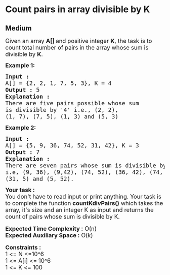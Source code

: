 # Count pairs in array divisible by K
## Medium 
<div class="problem-statement">
                <p></p><p><span style="font-size:18px">Given an array&nbsp;<strong>A[]&nbsp;</strong>and positive integer&nbsp;<strong>K</strong>, the task is to count total number of pairs in the array whose sum is divisible by&nbsp;<strong>K</strong>.</span></p>

<p><span style="font-size:18px"><strong>Example 1:</strong></span></p>

<pre><span style="font-size:18px"><strong>Input :</strong> 
A[] = {2, 2, 1, 7, 5, 3}, K = 4
<strong>Output :</strong> 5
<strong>Explanation : </strong>
There are five pairs possible whose sum
is divisible by '4' i.e., (2, 2), 
(1, 7), (7, 5), (1, 3) and (5, 3)</span></pre>

<p><span style="font-size:18px"><strong>Example 2:</strong></span></p>

<pre><span style="font-size:18px"><strong>Input :</strong> 
A[] = {5, 9, 36, 74, 52, 31, 42}, K = 3
<strong>Output :</strong> 7 
<strong>Explanation : </strong>
There are seven pairs whose sum is divisible by 3, 
i.e, (9, 36), (9,42), </span><span style="font-size:18px">(74, 52), (36, 42), (74, 31), 
(31, 5) and (5, 52).
</span></pre>

<div><span style="font-size:18px"><strong>Your task :</strong></span></div>

<div><span style="font-size:18px">You don't have to read input or print anything. Your task is to complete the function <strong>countKdivPairs()</strong> which takes the array, it's size and an integer K as input and returns the count of pairs whose sum is divisible by K.</span></div>

<div>&nbsp;</div>

<div><span style="font-size:18px"><strong>Expected Time Complexity :</strong> O(n)</span></div>

<div><span style="font-size:18px"><strong>Expected Auxiliary Space :</strong> O(k)</span></div>

<div>&nbsp;</div>

<div><span style="font-size:18px"><strong>Constraints :</strong></span></div>

<div><span style="font-size:18px">1 &lt;= N &lt;=10^6</span></div>

<div><span style="font-size:18px">1 &lt;= A[i] &lt;= 10^6</span></div>

<div><span style="font-size:18px">1 &lt;= K &lt;= 100</span></div>
 <p></p>
            </div>